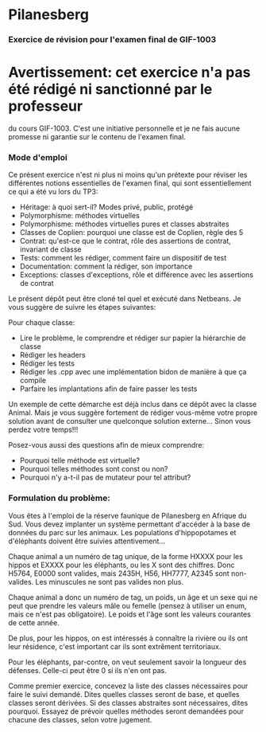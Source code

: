 # Pilanesberg
### Exercice de révision pour l'examen final de GIF-1003

# Avertissement: cet exercice n'a pas été rédigé ni sanctionné par le professeur
du cours GIF-1003.  C'est une initiative personnelle et je ne fais aucune promesse
ni garantie sur le contenu de l'examen final.

### Mode d'emploi

Ce présent exercice n'est ni plus ni moins qu'un prétexte pour réviser les différentes notions
essentielles de l'examen final, qui sont essentiellement ce qui a été vu lors du TP3:

- Héritage: à quoi sert-il?  Modes privé, public, protégé
- Polymorphisme: méthodes virtuelles
- Polymorphisme: méthodes virtuelles pures et classes abstraites
- Classes de Coplien: pourquoi une classe est de Coplien, règle des 5
- Contrat: qu'est-ce que le contrat, rôle des assertions de contrat, invariant de classe
- Tests: comment les rédiger, comment faire un dispositif de test
- Documentation: comment la rédiger, son importance
- Exceptions: classes d'exceptions, rôle et différence avec les assertions de contrat

Le présent dépôt peut être cloné tel quel et exécuté dans Netbeans.  Je vous suggère de suivre les étapes suivantes:

Pour chaque classe:

- Lire le problème, le comprendre et rédiger sur papier la hiérarchie de classe
- Rédiger les headers
- Rédiger les tests
- Rédiger les .cpp avec une implémentation bidon de manière à que ça compile
- Parfaire les implantations afin de faire passer les tests

Un exemple de cette démarche est déjà inclus dans ce dépôt avec la classe Animal.
Mais je vous suggère fortement de rédiger vous-même votre propre solution avant
de consulter une quelconque solution externe...  Sinon vous perdez votre temps!!!

Posez-vous aussi des questions afin de mieux comprendre:

- Pourquoi telle méthode est virtuelle?
- Pourquoi telles méthodes sont const ou non?
- Pourquoi n'y a-t-il pas de mutateur pour tel attribut?

### Formulation du problème:

Vous êtes à l'emploi de la réserve faunique de Pilanesberg en Afrique du Sud.  Vous devez implanter un système permettant d'accéder à la base de données du parc sur les animaux.  Les populations d'hippopotames et d'éléphants doivent être suivies attentivement...

Chaque animal a un numéro de tag unique, de la forme HXXXX pour les hippos et EXXXX pour les éléphants, ou les X sont des chiffres.  Donc H5764, E0000 sont valides, mais 2435H, H56, HH7777, A2345 sont non-valides. Les minuscules ne sont pas valides non plus.

Chaque animal a donc un numéro de tag, un poids, un âge et un sexe qui ne peut que prendre les valeurs mâle ou femelle (pensez à utiliser un enum, mais ce n'est pas obligatoire).  Le poids et l'âge sont les valeurs courantes de cette année.

De plus, pour les hippos, on est intéressés à connaître la rivière ou ils ont leur résidence, c'est important car ils sont extrêment territoriaux.

Pour les éléphants, par-contre, on veut seulement savoir la longueur des défenses.  Celle-ci peut être 0 si ils n'en ont pas.

Comme premier exercice, concevez la liste des classes nécessaires pour faire le suivi demandé.  Dites quelles classes seront de base, et quelles classes seront dérivées.  Si des classes abstraites sont nécessaires, dites pourquoi.  Essayez de prévoir quelles méthodes seront demandées pour chacune des classes, selon votre jugement.

